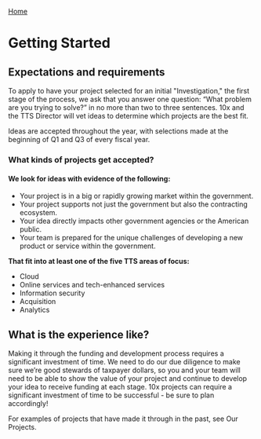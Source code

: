 [Home](home.md)

# Getting Started

## Expectations and requirements

To apply to have your project selected for an initial "Investigation," the first stage of the process, we ask that you answer one question: “What problem are you trying to solve?” in no more than two to three sentences. 10x and the TTS Director will vet ideas to determine which projects are the best fit. 

Ideas are accepted throughout the year, with selections made at the beginning of Q1 and Q3 of every fiscal year.

### What kinds of projects get accepted?

#### We look for ideas with evidence of the following:

- Your project is in a big or rapidly growing market within the government.
- Your project supports not just the government but also the contracting ecosystem.
- Your idea directly impacts other government agencies or the American public.
- Your team is prepared for the unique challenges of developing a new product or service within the government.

**That fit into at least one of the five TTS areas of focus:**

- Cloud
- Online services and tech-enhanced services
- Information security
- Acquisition
- Analytics

## What is the experience like?

Making it through the funding and development process requires a significant investment of time. We need to do our due diligence to make sure we’re good stewards of taxpayer dollars, so you and your team will need to be able to show the value of your project and continue to develop your idea to receive funding at each stage. 10x projects can require a significant investment of time to be successful - be sure to plan accordingly!

For examples of projects that have made it through in the past, see Our Projects.
